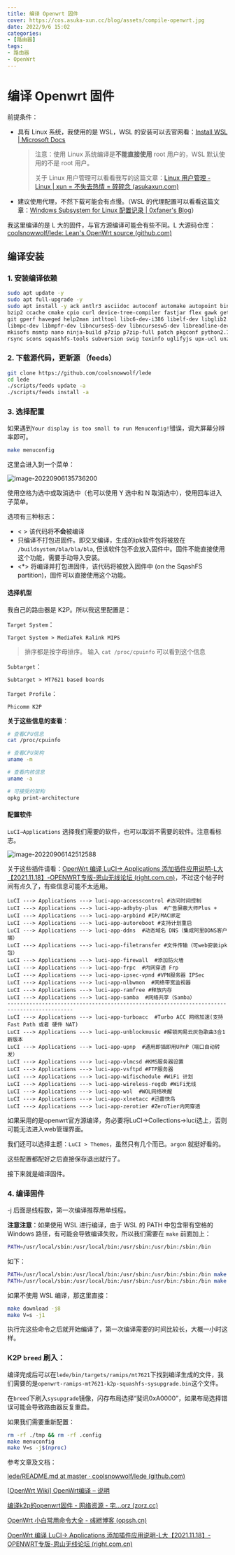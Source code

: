 ```yaml
---
title: 编译 Openwrt 固件
cover: https://cos.asuka-xun.cc/blog/assets/compile-openwrt.jpg
date: 2022/9/6 15:02
categories:
- [路由器]
tags:
- 路由器
- OpenWrt
---
```

# 编译 Openwrt 固件

前提条件：

- 具有 Linux 系统，我使用的是 WSL，WSL 的安装可以去官网看：[Install WSL | Microsoft Docs](https://docs.microsoft.com/en-us/windows/wsl/install)

  > 注意：使用 Linux 系统编译是**不能直接使用** root 用户的，WSL 默认使用的不是 root 用户。
  >
  > 关于 Linux 用户管理可以看看我写的这篇文章：[Linux 用户管理 - Linux | xun = 不失去热情 = 碎碎念 (asukaxun.com)](https://asukaxun.com/2022/08/21/Linux/linux-user-manager%20/)

- 建议使用代理，不然下载可能会有点慢。（WSL 的代理配置可以看看这篇文章：[Windows Subsystem for Linux 配置记录 | 0xfaner's Blog](https://blog.0xfaner.site/posts/wsl-config/)）

我这里编译的是 L 大的固件，与官方源编译可能会有些不同。L 大源码仓库：[coolsnowwolf/lede: Lean's OpenWrt source (github.com)](https://github.com/coolsnowwolf/lede)

## 编译安装

### 1. 安装编译依赖

```bash
sudo apt update -y
sudo apt full-upgrade -y
sudo apt install -y ack antlr3 asciidoc autoconf automake autopoint binutils bison build-essential \
bzip2 ccache cmake cpio curl device-tree-compiler fastjar flex gawk gettext gcc-multilib g++-multilib \
git gperf haveged help2man intltool libc6-dev-i386 libelf-dev libglib2.0-dev libgmp3-dev libltdl-dev \
libmpc-dev libmpfr-dev libncurses5-dev libncursesw5-dev libreadline-dev libssl-dev libtool lrzsz \
mkisofs msmtp nano ninja-build p7zip p7zip-full patch pkgconf python2.7 python3 python3-pip libpython3-dev qemu-utils \
rsync scons squashfs-tools subversion swig texinfo uglifyjs upx-ucl unzip vim wget xmlto xxd zlib1g-dev
```

### 2. 下载源代码，更新源 （feeds） 

```bash
git clone https://github.com/coolsnowwolf/lede
cd lede
./scripts/feeds update -a
./scripts/feeds install -a
```

### 3. 选择配置

如果遇到`Your display is too small to run Menuconfig!`错误，调大屏幕分辨率即可。

```bash
make menuconfig
```

这里会进入到一个菜单：

![image-20220906135736200](https://cos.asuka-xun.cc/blog/image-20220906135736200.png)

使用空格为选中或取消选中（也可以使用 Y 选中和 N 取消选中），使用回车进入子菜单。

选项有三种标志：

- < > 该代码将**不会**被编译
- <M> 只编译不打包进固件。即交叉编译，生成的ipk软件包将被放在 `/buildsystem/bla/bla/bla`, 但该软件包不会放入固件中。固件不能直接使用这个功能，需要手动导入安装。
- <*>  将编译并打包进固件，该代码将被放入固件中 (on the SqashFS partition)，固件可以直接使用这个功能。

#### 选择机型

我自己的路由器是 K2P。所以我这里配置是：

`Target System`：

```
Target System > MediaTek Ralink MIPS
```

> 排序都是按字母排序。
> 输入 `cat /proc/cpuinfo` 可以看到这个信息

`Subtarget`：

```
Subtarget > MT7621 based boards
```

`Target Profile`：

```
Phicomm K2P
```

**关于这些信息的查看**：

```bash
# 查看CPU信息
cat /proc/cpuinfo

# 查看CPU架构
uname -m

# 查看内核信息
uname -a

# 可接受的架构
opkg print-architecture
```

#### 配置软件

`LuCI→Applications` 选择我们需要的软件，也可以取消不需要的软件。注意看标志。

![image-20220906142512588](https://cos.asuka-xun.cc/blog/image-20220906142512588.png)

关于这些插件请看：[OpenWrt 编译 LuCI-> Applications 添加插件应用说明-L大【2021.11.18】-OPENWRT专版-恩山无线论坛 (right.com.cn)](https://www.right.com.cn/forum/thread-344825-1-1.html)，不过这个帖子时间有点久了，有些信息可能不太适用。

```
LuCI ---> Applications ---> luci-app-accesscontrol #访问时间控制
LuCI ---> Applications ---> luci-app-adbyby-plus  #广告屏蔽大师Plus +
LuCI ---> Applications ---> luci-app-arpbind #IP/MAC绑定
LuCI ---> Applications ---> luci-app-autoreboot #支持计划重启
LuCI ---> Applications ---> luci-app-ddns  #动态域名 DNS（集成阿里DDNS客户端）
LuCI ---> Applications ---> luci-app-filetransfer #文件传输（可web安装ipk包）
LuCI ---> Applications ---> luci-app-firewall  #添加防火墙
LuCI ---> Applications ---> luci-app-frpc  #内网穿透 Frp
LuCI ---> Applications ---> luci-app-ipsec-vpnd #VPN服务器 IPSec
LuCI ---> Applications ---> luci-app-nlbwmon  #网络带宽监视器
LuCI ---> Applications ---> luci-app-ramfree #释放内存
LuCI ---> Applications ---> luci-app-samba  #网络共享（Samba）
-------------------------------------------------------------------------------------------
LuCI ---> Applications ---> luci-app-turboacc  #Turbo ACC 网络加速(支持 Fast Path 或者 硬件 NAT)
LuCI ---> Applications ---> luci-app-unblockmusic #解锁网易云灰色歌曲3合1新版本
LuCI ---> Applications ---> luci-app-upnp  #通用即插即用UPnP（端口自动转发）
LuCI ---> Applications ---> luci-app-vlmcsd #KMS服务器设置
LuCI ---> Applications ---> luci-app-vsftpd #FTP服务器
LuCI ---> Applications ---> luci-app-wifischedule #WiFi 计划
LuCI ---> Applications ---> luci-app-wireless-regdb #WiFi无线
LuCI ---> Applications ---> luci-app-wol  #WOL网络唤醒
LuCI ---> Applications ---> luci-app-xlnetacc #迅雷快鸟
LuCI ---> Applications ---> luci-app-zerotier #ZeroTier内网穿透
```

如果采用的是openwrt官方源编译，务必要将LuCI→Collections→luci选上，否则可能无法进入web管理界面。

我们还可以选择主题：`LuCI > Themes`，虽然只有几个而已。`argon` 就挺好看的。

这些配置都配好之后直接保存退出就行了。

接下来就是编译固件。

### 4. 编译固件

-j 后面是线程数，第一次编译推荐用单线程。

**注意注意**：如果使用 WSL 进行编译，由于 WSL 的 PATH 中包含带有空格的 Windows 路径，有可能会导致编译失败，所以我们需要在 `make` 前面加上：

```bash
PATH=/usr/local/sbin:/usr/local/bin:/usr/sbin:/usr/bin:/sbin:/bin
```

如下：

```bash
PATH=/usr/local/sbin:/usr/local/bin:/usr/sbin:/usr/bin:/sbin:/bin make download -j8
PATH=/usr/local/sbin:/usr/local/bin:/usr/sbin:/usr/bin:/sbin:/bin make V=s -j1
```

如果不使用 WSL 编译，那这里直接：

```bash
make download -j8
make V=s -j1
```

执行完这些命令之后就开始编译了，第一次编译需要的时间比较长，大概一小时这样。

### K2P `breed` 刷入：

编译完成后可以在`lede/bin/targets/ramips/mt7621`下找到编译生成的文件，我们需要的是`openwrt-ramips-mt7621-k2p-squashfs-sysupgrade.bin`这个文件。

在`breed`下刷入`sysupgrade`镜像，闪存布局选择“斐讯0xA0000”，如果布局选择错误可能会导致路由器反复重启。

如果我们需要重新配置：

```bash
rm -rf ./tmp && rm -rf .config
make menuconfig
make V=s -j$(nproc)
```



参考文章及文档：

[lede/README.md at master · coolsnowwolf/lede (github.com)](https://github.com/coolsnowwolf/lede/blob/master/README.md)

[[OpenWrt Wiki\] OpenWrt编译 – 说明](https://openwrt.org/zh-cn/doc/howto/build)

[编译k2p的openwrt固件 - 网络资源 - 宅...orz (zorz.cc)](https://zorz.cc/post/k2p-compile-openwrt.html)

[OpenWrt 小白常用命令大全 - 彧繎博客 (opssh.cn)](https://opssh.cn/luyou/232.html)

[OpenWrt 编译 LuCI-> Applications 添加插件应用说明-L大【2021.11.18】-OPENWRT专版-恩山无线论坛 (right.com.cn)](https://www.right.com.cn/forum/thread-344825-1-1.html)
